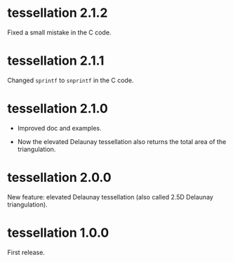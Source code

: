 # tessellation 2.1.2

Fixed a small mistake in the C code.


# tessellation 2.1.1

Changed `sprintf` to `snprintf` in the C code.


# tessellation 2.1.0

* Improved doc and examples.

* Now the elevated Delaunay tessellation also returns the total area of the 
triangulation.


# tessellation 2.0.0

New feature: elevated Delaunay tessellation (also called 2.5D Delaunay 
triangulation).


# tessellation 1.0.0

First release.
